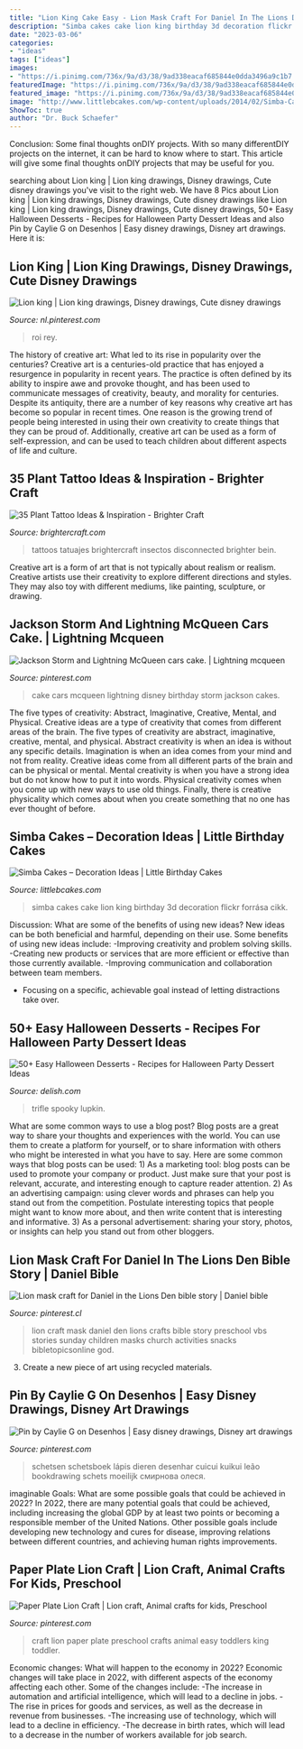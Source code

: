 ```yaml
---
title: "Lion King Cake Easy - Lion Mask Craft For Daniel In The Lions Den Bible Story"
description: "Simba cakes cake lion king birthday 3d decoration flickr forrása cikk"
date: "2023-03-06"
categories:
- "ideas"
tags: ["ideas"]
images:
- "https://i.pinimg.com/736x/9a/d3/38/9ad338eacaf685844e0dda3496a9c1b7.jpg"
featuredImage: "https://i.pinimg.com/736x/9a/d3/38/9ad338eacaf685844e0dda3496a9c1b7.jpg"
featured_image: "https://i.pinimg.com/736x/9a/d3/38/9ad338eacaf685844e0dda3496a9c1b7.jpg"
image: "http://www.littlebcakes.com/wp-content/uploads/2014/02/Simba-Cakes.jpg"
ShowToc: true
author: "Dr. Buck Schaefer"
---
```



Conclusion: Some final thoughts onDIY projects.
With so many differentDIY projects on the internet, it can be hard to know where to start. This article will give some final thoughts onDIY projects that may be useful for you.

	

		
searching about Lion king | Lion king drawings, Disney drawings, Cute disney drawings you've visit to the right web. We have 8 Pics about Lion king | Lion king drawings, Disney drawings, Cute disney drawings like Lion king | Lion king drawings, Disney drawings, Cute disney drawings, 50+ Easy Halloween Desserts - Recipes for Halloween Party Dessert Ideas and also Pin by Caylie G on Desenhos | Easy disney drawings, Disney art drawings. Here it is:
		
    
## Lion King | Lion King Drawings, Disney Drawings, Cute Disney Drawings

<img loading=lazy src="https://i.pinimg.com/736x/c1/c6/b5/c1c6b507bc44a601c281bd9135aa5574.jpg" onerror="this.onerror=null;this.src='https://tse3.mm.bing.net/th?id=OIP.Jrkdb_lmga5Td9GIxyYTpAHaHa&amp;pid=15.1';" alt="Lion king | Lion king drawings, Disney drawings, Cute disney drawings">

_Source: nl.pinterest.com_

>roi rey. 

	

The history of creative art: What led to its rise in popularity over the centuries?
Creative art is a centuries-old practice that has enjoyed a resurgence in popularity in recent years. The practice is often defined by its ability to inspire awe and provoke thought, and has been used to communicate messages of creativity, beauty, and morality for centuries. Despite its antiquity, there are a number of key reasons why creative art has become so popular in recent times. One reason is the growing trend of people being interested in using their own creativity to create things that they can be proud of. Additionally, creative art can be used as a form of self-expression, and can be used to teach children about different aspects of life and culture.

    
## 35 Plant Tattoo Ideas &amp; Inspiration - Brighter Craft

<img loading=lazy src="https://brightercraft.com/wp-content/uploads/2018/11/img_5566.jpg" onerror="this.onerror=null;this.src='https://tse4.mm.bing.net/th?id=OIP.m-hV_Ll9EqDqGLeDTTTutQHaHz&amp;pid=15.1';" alt="35 Plant Tattoo Ideas &amp; Inspiration - Brighter Craft">

_Source: brightercraft.com_

>tattoos tatuajes brightercraft insectos disconnected brighter bein. 

	

Creative art is a form of art that is not typically about realism or realism. Creative artists use their creativity to explore different directions and styles. They may also toy with different mediums, like painting, sculpture, or drawing.

    
## Jackson Storm And Lightning McQueen Cars Cake. | Lightning Mcqueen

<img loading=lazy src="https://i.pinimg.com/originals/dc/13/d2/dc13d20b7a6c219ed0c6974097f75358.jpg" onerror="this.onerror=null;this.src='https://tse4.mm.bing.net/th?id=OIP.qSoKIOQqcGprY7MAh637RAHaLg&amp;pid=15.1';" alt="Jackson Storm and Lightning McQueen cars cake. | Lightning mcqueen">

_Source: pinterest.com_

>cake cars mcqueen lightning disney birthday storm jackson cakes. 

	

The five types of creativity: Abstract, Imaginative, Creative, Mental, and Physical.
Creative ideas are a type of creativity that comes from different areas of the brain. The five types of creativity are abstract, imaginative, creative, mental, and physical. Abstract creativity is when an idea is without any specific details. Imagination is when an idea comes from your mind and not from reality. Creative ideas come from all different parts of the brain and can be physical or mental. Mental creativity is when you have a strong idea but do not know how to put it into words. Physical creativity comes when you come up with new ways to use old things. Finally, there is creative physicality which comes about when you create something that no one has ever thought of before.

    
## Simba Cakes – Decoration Ideas | Little Birthday Cakes

<img loading=lazy src="http://www.littlebcakes.com/wp-content/uploads/2014/02/Simba-Cakes.jpg" onerror="this.onerror=null;this.src='https://tse3.mm.bing.net/th?id=OIP.8M_IITksOoimfegu-InIlgHaGJ&amp;pid=15.1';" alt="Simba Cakes – Decoration Ideas | Little Birthday Cakes">

_Source: littlebcakes.com_

>simba cakes cake lion king birthday 3d decoration flickr forrása cikk. 

	

Discussion: What are some of the benefits of using new ideas?
New ideas can be both beneficial and harmful, depending on their use. Some benefits of using new ideas include: 
-Improving creativity and problem solving skills.
-Creating new products or services that are more efficient or effective than those currently available.
-Improving communication and collaboration between team members. 
- Focusing on a specific, achievable goal instead of letting distractions take over.

    
## 50+ Easy Halloween Desserts - Recipes For Halloween Party Dessert Ideas

<img loading=lazy src="https://hips.hearstapps.com/del.h-cdn.co/assets/17/41/640x959/gallery-1507928293-delish-spider-trifle-pinterest-still001.jpg?resize=768:*" onerror="this.onerror=null;this.src='https://tse2.mm.bing.net/th?id=OIP.WGS3PiqOsNMkhm3Vbtgs-gHaLG&amp;pid=15.1';" alt="50+ Easy Halloween Desserts - Recipes for Halloween Party Dessert Ideas">

_Source: delish.com_

>trifle spooky lupkin. 

	

What are some common ways to use a blog post?
Blog posts are a great way to share your thoughts and experiences with the world. You can use them to create a platform for yourself, or to share information with others who might be interested in what you have to say. Here are some common ways that blog posts can be used: 1) As a marketing tool: blog posts can be used to promote your company or product. Just make sure that your post is relevant, accurate, and interesting enough to capture reader attention. 2) As an advertising campaign: using clever words and phrases can help you stand out from the competition. Postulate interesting topics that people might want to know more about, and then write content that is interesting and informative. 3) As a personal advertisement: sharing your story, photos, or insights can help you stand out from other bloggers.

    
## Lion Mask Craft For Daniel In The Lions Den Bible Story | Daniel Bible

<img loading=lazy src="https://i.pinimg.com/736x/b6/84/fd/b684fd9c395b7f38588596299be216db--lion-mask-craft-lion-masks-for-kids.jpg" onerror="this.onerror=null;this.src='https://tse1.mm.bing.net/th?id=OIP.IbYlqSEnscDxO2JSd95P3wHaJw&amp;pid=15.1';" alt="Lion mask craft for Daniel in the Lions Den bible story | Daniel bible">

_Source: pinterest.cl_

>lion craft mask daniel den lions crafts bible story preschool vbs stories sunday children masks church activities snacks bibletopicsonline god. 

	

3. Create a new piece of art using recycled materials.

    
## Pin By Caylie G On Desenhos | Easy Disney Drawings, Disney Art Drawings

<img loading=lazy src="https://i.pinimg.com/736x/e8/ea/28/e8ea28f12a94c29ca8a3d2b709190a51.jpg" onerror="this.onerror=null;this.src='https://tse2.mm.bing.net/th?id=OIP.kqxEbt1vrWHKTlSXDWi9fgHaHa&amp;pid=15.1';" alt="Pin by Caylie G on Desenhos | Easy disney drawings, Disney art drawings">

_Source: pinterest.com_

>schetsen schetsboek lápis dieren desenhar cuicui kuikui leão bookdrawing schets moeilijk смирнова олеся. 

	

imaginable Goals: What are some possible goals that could be achieved in 2022?
In 2022, there are many potential goals that could be achieved, including increasing the global GDP by at least two points or becoming a responsible member of the United Nations. Other possible goals include developing new technology and cures for disease, improving relations between different countries, and achieving human rights improvements.

    
## Paper Plate Lion Craft | Lion Craft, Animal Crafts For Kids, Preschool

<img loading=lazy src="https://i.pinimg.com/736x/9a/d3/38/9ad338eacaf685844e0dda3496a9c1b7.jpg" onerror="this.onerror=null;this.src='https://tse4.mm.bing.net/th?id=OIP.IDz48b3qmvvbzK_OXlS1rAHaKX&amp;pid=15.1';" alt="Paper Plate Lion Craft | Lion craft, Animal crafts for kids, Preschool">

_Source: pinterest.com_

>craft lion paper plate preschool crafts animal easy toddlers king toddler. 

	

Economic changes: What will happen to the economy in 2022?
Economic changes will take place in 2022, with different aspects of the economy affecting each other. Some of the changes include: 
-The increase in automation and artificial intelligence, which will lead to a decline in jobs. 
-The rise in prices for goods and services, as well as the decrease in revenue from businesses. 
-The increasing use of technology, which will lead to a decline in efficiency. 
-The decrease in birth rates, which will lead to a decrease in the number of workers available for job search.

